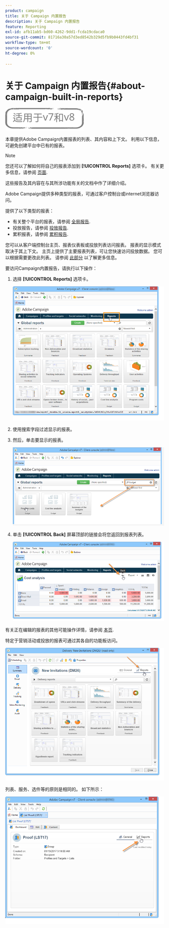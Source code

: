 ```yaml
---
product: campaign
title: 关于 Campaign 内置报告
description: 关于 Campaign 内置报告
feature: Reporting
exl-id: afb11ab5-bd60-4262-9dd1-fcda19cdaca0
source-git-commit: 81716a30a57d3ed8542b329d5fb9b0443fd4bf31
workflow-type: tm+mt
source-wordcount: '0'
ht-degree: 0%

---
```


# 关于 Campaign 内置报告{#about-campaign-built-in-reports}

![](../../assets/common.svg)

本章提供Adobe Campaign内置报表的列表、其内容和上下文。 利用以下信息，可避免创建平台中已有的报表。

>[!NOTE]
>
>您还可以了解如何将自己的报表添加到 **[!UICONTROL Reports]** 选项卡。 有关更多信息，请参阅 [页面](../../reporting/using/configuring-access-to-the-report.md#defining-the-filtering-options).

这些报告及其内容在与其所涉功能有关的文档中作了详细介绍。

Adobe Campaign提供多种类型的报表，可通过客户控制台或internet浏览器访问。

提供了以下类型的报表：

* 有关整个平台的报表，请参阅 [全局报告](../../reporting/using/global-reports.md).
* 投放报告，请参阅 [投放报告](../../reporting/using/delivery-reports.md).
* 累积报表，请参阅 [累积报告](../../reporting/using/cumulative-reports.md).

您可以从客户端控制台主页、报表仪表板或投放列表访问报表。 报表的显示模式取决于其上下文。 主页上提供了主要报表列表，可让您快速访问投放数据。 您可以根据需要更改此列表。 请参阅 [此部分](../../reporting/using/about-reports-creation-in-campaign.md) 以了解更多信息。

要访问Campaign内置报告，请执行以下操作：

1. 选择 **[!UICONTROL Reports]** 选项卡。

   ![](assets/reporting_access_from_home.png)

1. 使用搜索字段过滤显示的报表。

1. 然后，单击要显示的报表。

   ![](assets/reporting_edit_a_report.png)

1. 单击 **[!UICONTROL Back]** 屏幕顶部的链接会将您返回到报表列表。

   ![](assets/reporting_back_button.png)

有关正在编辑的报表的其他可能操作详情，请参阅 [本页](../../reporting/using/actions-on-reports.md).

特定于营销活动或投放的报表可通过其各自的功能板访问。

![](assets/reporting_on_a_delivery.png)

列表、服务、选件等的原则是相同的。 如下所示：

![](assets/reporting_on_an_offer.png)
